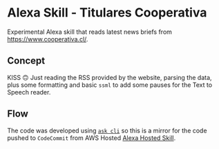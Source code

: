 # Alexa Skill - Titulares Cooperativa 

Experimental Alexa skill that reads latest news briefs from https://www.cooperativa.cl/.

## Concept

KISS 🙃 Just reading the RSS provided by the website, parsing the data, plus some formatting and basic `ssml` to add some pauses for the Text to Speech reader.

## Flow

The code was developed using [`ask cli`](https://developer.amazon.com/en-US/docs/alexa/smapi/ask-cli-intro.html) so this is a mirror for the code pushed to `CodeCommit` from AWS Hosted [Alexa Hosted Skill](https://developer.amazon.com/en-US/docs/alexa/hosted-skills/build-a-skill-end-to-end-using-an-alexa-hosted-skill.html).